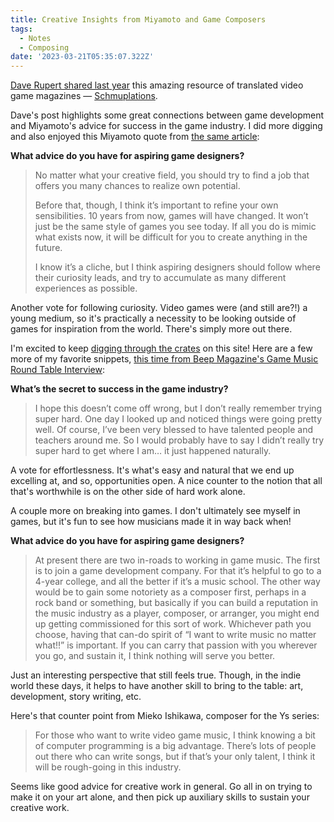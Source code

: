 ```yaml
---
title: Creative Insights from Miyamoto and Game Composers
tags:
  - Notes
  - Composing
date: '2023-03-21T05:35:07.322Z'
---
```


[Dave Rupert shared last year](https://daverupert.com/2022/09/shigeru-miyamoto-secret-to-success/) this amazing resource of translated video game magazines — [Schmuplations](https://shmuplations.com/).

Dave's post highlights some great connections between game development and Miyamoto's advice for success in the game industry. I did more digging and also enjoyed this Miyamoto quote from [the same article](https://shmuplations.com/success1989/):

**What advice do you have for aspiring game designers?**

> No matter what your creative field, you should try to find a job that offers you many chances to realize own potential.
>
> Before that, though, I think it’s important to refine your own sensibilities. 10 years from now, games will have changed. It won’t just be the same style of games you see today. If all you do is mimic what exists now, it will be difficult for you to create anything in the future.
>
> I know it’s a cliche, but I think aspiring designers should follow where their curiosity leads, and try to accumulate as many different experiences as possible.

Another vote for following curiosity. Video games were (and still are?!) a young medium, so it's practically a necessity to be looking outside of games for inspiration from the world. There's simply more out there.

I'm excited to keep [digging through the crates](https://www.robinsloan.com/lab/new-avenues/#crates) on this site! Here are a few more of my favorite snippets, [this time from Beep Magazine's Game Music Round Table Interview](https://shmuplations.com/gamemusic1986/):

**What’s the secret to success in the game industry?**

> I hope this doesn’t come off wrong, but I don’t really remember trying super hard. One day I looked up and noticed things were going pretty well. Of course, I’ve been very blessed to have talented people and teachers around me. So I would probably have to say I didn’t really try super hard to get where I am… it just happened naturally.

A vote for effortlessness. It's what's easy and natural that we end up excelling at, and so, opportunities open. A nice counter to the notion that all that's worthwhile is on the other side of hard work alone.

A couple more on breaking into games. I don't ultimately see myself in games, but it's fun to see how musicians made it in way back when!

**What advice do you have for aspiring game designers?**

> At present there are two in-roads to working in game music. The first is to join a game development company. For that it’s helpful to go to a 4-year college, and all the better if it’s a music school. The other way would be to gain some notoriety as a composer first, perhaps in a rock band or something, but basically if you can build a reputation in the music industry as a player, composer, or arranger, you might end up getting commissioned for this sort of work. Whichever path you choose, having that can-do spirit of “I want to write music no matter what!!” is important. If you can carry that passion with you wherever you go, and sustain it, I think nothing will serve you better.

Just an interesting perspective that still feels true. Though, in the indie world these days, it helps to have another skill to bring to the table: art, development, story writing, etc.

Here's that counter point from Mieko Ishikawa, composer for the Ys series:

> For those who want to write video game music, I think knowing a bit of computer programming is a big advantage. There’s lots of people out there who can write songs, but if that’s your only talent, I think it will be rough-going in this industry.

Seems like good advice for creative work in general. Go all in on trying to make it on your art alone, and then pick up auxiliary skills to sustain your creative work.
